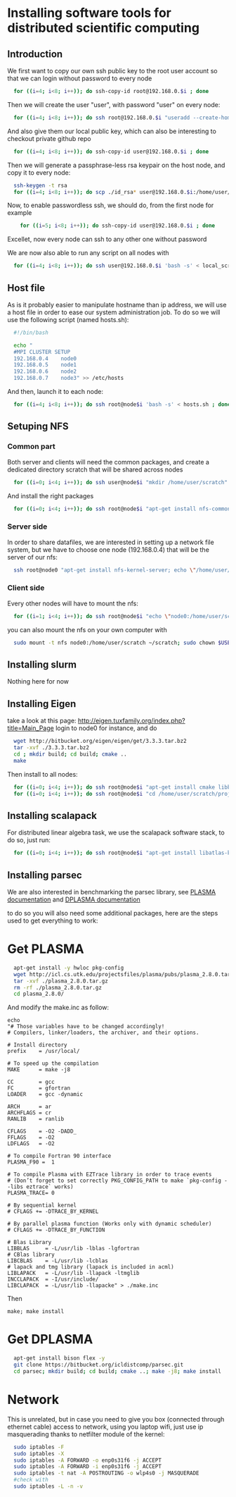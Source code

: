 # Installing software tools for distributed scientific computing

## Introduction

We first want to copy our own ssh public key to the root user account so that we can login without password to every node
```bash
  for ((i=4; i<8; i++)); do ssh-copy-id root@192.168.0.$i ; done
```

Then we will create the user "user", with password "user" on every node:
```bash
  for ((i=4; i<8; i++)); do ssh root@192.168.0.$i "useradd --create-home -p \$(openssl passwd -1 user) -s /bin/bash user" ; done
```

And also give them our local public key, which can also be interesting to checkout private github repo
```bash
  for ((i=4; i<8; i++)); do ssh-copy-id user@192.168.0.$i ; done
```

Then we will generate a passphrase-less rsa keypair on the host node, and copy it to every node:
```bash
  ssh-keygen -t rsa
  for ((i=4; i<8; i++)); do scp ./id_rsa* user@192.168.0.$i:/home/user/.ssh/ ; done
```

Now, to enable passwordless ssh, we should do, from the first node for example

```bash
    for ((i=5; i<8; i++)); do ssh-copy-id user@192.168.0.$i ; done
```
Excellet, now every node can ssh to any other one without password

We are now also able to run any script on all nodes with
```bash
  for ((i=4; i<8; i++)); do ssh user@192.168.0.$i 'bash -s' < local_script.sh ; done
```

## Host file
As is it probably easier to manipulate hostname than ip address, we will use a host file in order to ease our system administration job. To do so we will use the following script (named hosts.sh):

```bash
  #!/bin/bash

  echo "
  #MPI CLUSTER SETUP
  192.168.0.4    node0
  192.168.0.5    node1
  192.168.0.6    node2
  192.168.0.7    node3" >> /etc/hosts
```

And then, launch it to each node:

```bash
  for ((i=4; i<8; i++)); do ssh root@node$i 'bash -s' < hosts.sh ; done
```

## Setuping NFS
### Common part
Both server and clients will need the common packages, and create a dedicated directory scratch that will be shared across nodes
```bash
  for ((i=0; i<4; i++)); do ssh user@node$i "mkdir /home/user/scratch" ; done
```
And install the right packages
```bash
  for ((i=0; i<4; i++)); do ssh root@node$i "apt-get install nfs-common -y"; done
```

### Server side

In order to share datafiles, we are interested in setting up a network file system, but we have to choose one node (192.168.0.4) that will be the server of our nfs:
```bash
  ssh root@node0 "apt-get install nfs-kernel-server; echo \"/home/user/scratch *(rw,sync,no_root_squash,no_subtree_check)\" >> /etc/exports; exportfs -a; service nfs-kernel-server restart"
```

### Client side
Every other nodes will have to mount the nfs:
```bash
  for ((i=1; i<4; i++)); do ssh root@node$i "echo \"node0:/home/user/scratch /home/user/scratch nfs\" >> /etc/fstab; mount -a"; done
```

you can also mount the nfs on your own computer with
```bash
  sudo mount -t nfs node0:/home/user/scratch ~/scratch; sudo chown $USER:$USER ~/scratch/
```

## Installing slurm
Nothing here for now

## Installing Eigen

take a look at this page: http://eigen.tuxfamily.org/index.php?title=Main_Page
login to node0 for instance, and do
```bash
  wget http://bitbucket.org/eigen/eigen/get/3.3.3.tar.bz2
  tar -xvf ./3.3.3.tar.bz2
  cd ; mkdir build; cd build; cmake ..
  make 
```

Then install to all nodes:
```bash
  for ((i=0; i<4; i++)); do ssh root@node$i "apt-get install cmake libboost-all-dev -y" ; done
  for ((i=0; i<4; i++)); do ssh root@node$i "cd /home/user/scratch/projects/eigen-eigen-67e894c6cd8f/build ; make install" ; done
```
## Installing scalapack

For distributed linear algebra task, we use the scalapack software stack, to do so, just run:
```bash
  for ((i=0; i<4; i++)); do ssh root@node$i "apt-get install libatlas-base-dev libatlas-dev libopenmpi-dev libscalapack-mpi-dev -y"; done
```

## Installing parsec

We are also interested in benchmarking the parsec library, see
[PLASMA documentation](https://bitbucket.org/icl/plasma)
and [DPLASMA documentation](https://bitbucket.org/bosilca/dplasma/wiki/Home)

to do so you will also need some additional packages, here are the steps used
to get everything to work:

# Get PLASMA
```bash
  apt-get install -y hwloc pkg-config
  wget http://icl.cs.utk.edu/projectsfiles/plasma/pubs/plasma_2.8.0.tar.gz
  tar -xvf ./plasma_2.8.0.tar.gz
  rm -rf ./plasma_2.8.0.tar.gz
  cd plasma_2.8.0/
```

And modify the make.inc as follow:
```
echo
"# Those variables have to be changed accordingly!
# Compilers, linker/loaders, the archiver, and their options.

# Install directory
prefix    = /usr/local/

# To speed up the compilation
MAKE      = make -j8

CC        = gcc
FC        = gfortran
LOADER    = gcc -dynamic

ARCH      = ar
ARCHFLAGS = cr
RANLIB    = ranlib

CFLAGS    = -O2 -DADD_ 
FFLAGS    = -O2 
LDFLAGS   = -O2

# To compile Fortran 90 interface
PLASMA_F90 =  1

# To compile Plasma with EZTrace library in order to trace events
# (Don’t forget to set correctly PKG_CONFIG_PATH to make `pkg-config --libs eztrace` works)
PLASMA_TRACE= 0

# By sequential kernel
# CFLAGS += -DTRACE_BY_KERNEL

# By parallel plasma function (Works only with dynamic scheduler)
# CFLAGS += -DTRACE_BY_FUNCTION

# Blas Library
LIBBLAS     = -L/usr/lib -lblas -lgfortran
# CBlas library
LIBCBLAS    = -L/usr/lib -lcblas
# lapack and tmg library (lapack is included in acml)
LIBLAPACK   = -L/usr/lib -llapack -ltmglib 
INCCLAPACK  = -I/usr/include/
LIBCLAPACK  = -L/usr/lib -llapacke" > ./make.inc
```

Then
```
make; make install
```

# Get DPLASMA
```bash
  apt-get install bison flex -y
  git clone https://bitbucket.org/icldistcomp/parsec.git  
  cd parsec; mkdir build; cd build; cmake ..; make -j8; make install
```

# Network

This is unrelated, but in case you need to give you box (connected through ethernet cable) access to network, using you laptop wifi,
just use ip masquerading thanks to netfilter module of the kernel:

```bash
  sudo iptables -F
  sudo iptables -X
  sudo iptables -A FORWARD -o enp0s31f6 -j ACCEPT
  sudo iptables -A FORWARD -i enp0s31f6 -j ACCEPT
  sudo iptables -t nat -A POSTROUTING -o wlp4s0 -j MASQUERADE
  #check with
  sudo iptables -L -n -v
```
